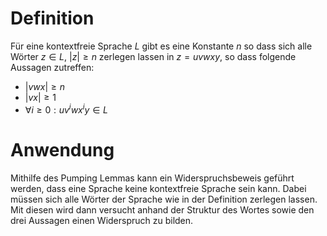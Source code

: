 # Definition
Für eine kontextfreie Sprache $L$ gibt es eine Konstante $n$ so dass sich alle Wörter $z \in L$, $|z| \geq n$ zerlegen lassen in $z = uvwxy$, so dass folgende Aussagen zutreffen:
- $|vwx| \geq n$
- $|vx| \ge 1$
- $\forall i \ge 0: uv^{i}wx^{i}y \in L$
# Anwendung
Mithilfe des Pumping Lemmas kann ein Widerspruchsbeweis geführt werden, dass eine Sprache keine kontextfreie Sprache sein kann. Dabei müssen sich alle Wörter der Sprache wie in der Definition zerlegen lassen. Mit diesen wird dann versucht anhand der Struktur des Wortes sowie den drei Aussagen einen Widerspruch zu bilden.